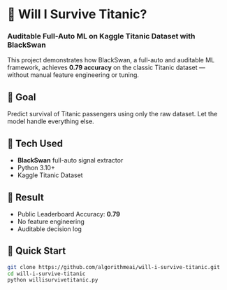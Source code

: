 # 🚢 Will I Survive Titanic?
### Auditable Full-Auto ML on Kaggle Titanic Dataset with BlackSwan

This project demonstrates how BlackSwan, a full-auto and auditable ML framework, achieves **0.79 accuracy** on the classic Titanic dataset — without manual feature engineering or tuning.

## 🎯 Goal
Predict survival of Titanic passengers using only the raw dataset. Let the model handle everything else.

## 🧠 Tech Used
- **BlackSwan** full-auto signal extractor
- Python 3.10+
- Kaggle Titanic Dataset

## 🥇 Result
- Public Leaderboard Accuracy: **0.79**
- No feature engineering
- Auditable decision log

## 🚀 Quick Start

```bash
git clone https://github.com/algorithmeai/will-i-survive-titanic.git
cd will-i-survive-titanic
python willisurvivetitanic.py

